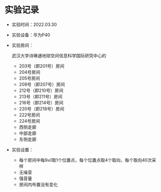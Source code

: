 # 实验记录

- 实验时间：2022.03.30

- 实验设备：华为P40

- 实验房间：

  武汉大学诗琳通地球空间信息科学国际研究中心的

  - 203号（即201号）房间
  - 204号房间
  - 205号房间
  - 209号（即207号）房间
  - 212号（即210号）房间
  - 213号（即211号）房间
  - 216号（即214号）房间
  - 220号（即218号）房间
  - 222号房间
  - 224号房间
  - 西侧走廊
  - 中部走廊
  - 东侧走廊

- 实验设置：
  - 每个房间中每9㎡取1个位置点，每个位置点取4个取向，每个取向40次采样
  - 无噪音
  - 强音量
  - 房间内布置没有变化